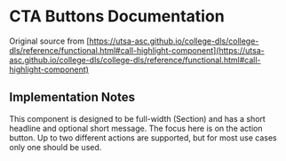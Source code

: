 # CTA Buttons Documentation

Original source from [https://utsa-asc.github.io/college-dls/college-dls/reference/functional.html#call-highlight-component](https://utsa-asc.github.io/college-dls/college-dls/reference/functional.html#call-highlight-component)
## Implementation Notes

This component is designed to be full-width (Section) and has a short headline and optional short message.  The focus here is on the action button.  Up to two different actions are supported, but for most use cases only one should be used.